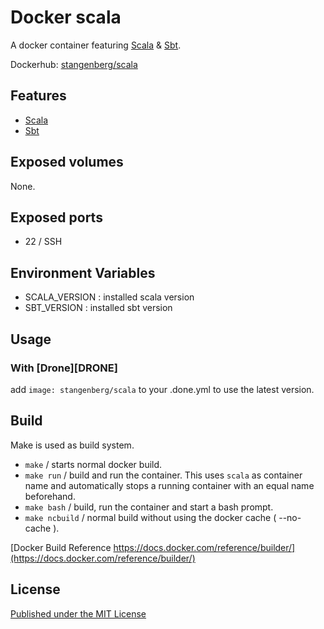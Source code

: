 # Docker scala

A docker container featuring [Scala][SCALA] & [Sbt][SBT].

Dockerhub: [stangenberg/scala][dockerhub]


## Features ##

- [Scala][SCALA]
- [Sbt][SBT]


## Exposed volumes ##

None.


## Exposed ports ##

- 22 / SSH


## Environment Variables

- SCALA_VERSION : installed scala version
- SBT_VERSION : installed sbt version

## Usage ##

### With [Drone][DRONE]
add `image: stangenberg/scala` to your .done.yml to use the latest version.


## Build

Make is used as build system.

- `make` / starts normal docker build.
- `make run` / build and run the container. This uses `scala` as container name and automatically stops a running container with an equal name beforehand.
- `make bash` /  build, run the container and start a bash prompt.
- `make ncbuild` / normal build without using the docker cache ( --no-cache ).

[Docker Build Reference https://docs.docker.com/reference/builder/](https://docs.docker.com/reference/builder/)


## License ##

[Published under the MIT License][LICENSE]

[SCALA]: http://www.scala-lang.org/
[SBT]: http://www.scala-sbt.org/
[DOCKERHUB]: https://hub.docker.com/u/stangenberg/scala
[LICENSE]: https://github.com/stangenberg/docker-scala/blob/master/LICENSE.md
